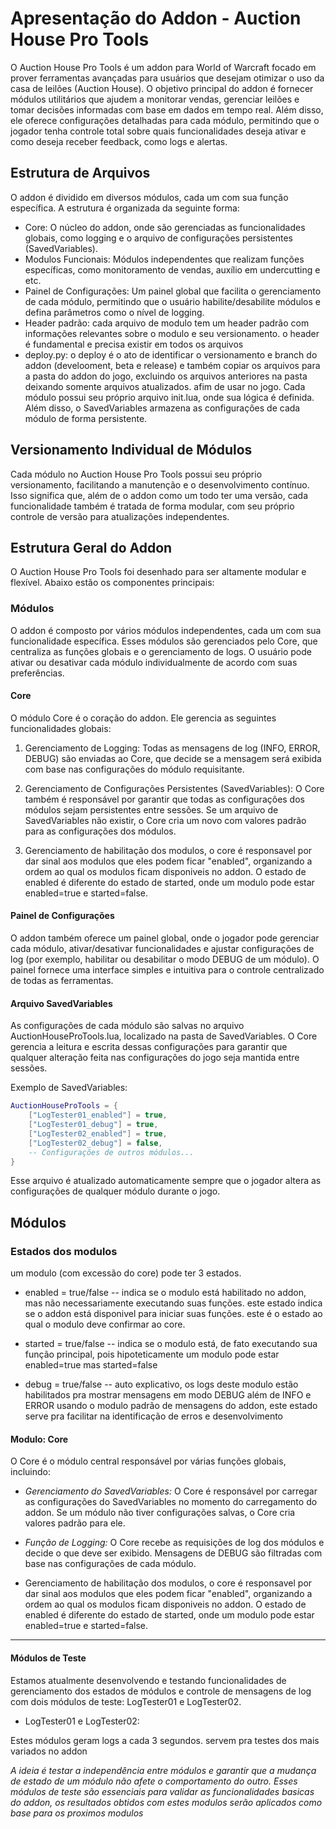 # Apresentação do Addon - Auction House Pro Tools
O Auction House Pro Tools é um addon para World of Warcraft focado em prover ferramentas avançadas para usuários que desejam otimizar o uso da casa de leilões (Auction House). O objetivo principal do addon é fornecer módulos utilitários que ajudem a monitorar vendas, gerenciar leilões e tomar decisões informadas com base em dados em tempo real. Além disso, ele oferece configurações detalhadas para cada módulo, permitindo que o jogador tenha controle total sobre quais funcionalidades deseja ativar e como deseja receber feedback, como logs e alertas.

## Estrutura de Arquivos
O addon é dividido em diversos módulos, cada um com sua função específica. A estrutura é organizada da seguinte forma:

* Core: O núcleo do addon, onde são gerenciadas as funcionalidades globais, como logging e o arquivo de configurações persistentes (SavedVariables).
* Modulos Funcionais: Módulos independentes que realizam funções específicas, como monitoramento de vendas, auxílio em undercutting e etc.
* Painel de Configurações: Um painel global que facilita o gerenciamento de cada módulo, permitindo que o usuário habilite/desabilite módulos e defina parâmetros como o nível de logging.
* Header padrão: cada arquivo de modulo tem um header padrão com informações relevantes sobre o modulo e seu versionamento. o header é fundamental e precisa existir em todos os arquivos
* deploy.py: o deploy é o ato de identificar o versionamento e branch do addon (develooment, beta e release) e também copiar os arquivos para a pasta do addon do jogo, excluindo os arquivos anteriores na pasta deixando somente arquivos atualizados. afim de usar no jogo.
Cada módulo possui seu próprio arquivo init.lua, onde sua lógica é definida. Além disso, o SavedVariables armazena as configurações de cada módulo de forma persistente.

## Versionamento Individual de Módulos
Cada módulo no Auction House Pro Tools possui seu próprio versionamento, facilitando a manutenção e o desenvolvimento contínuo. Isso significa que, além de o addon como um todo ter uma versão, cada funcionalidade também é tratada de forma modular, com seu próprio controle de versão para atualizações independentes.

## Estrutura Geral do Addon
O Auction House Pro Tools foi desenhado para ser altamente modular e flexível. Abaixo estão os componentes principais:

### Módulos
O addon é composto por vários módulos independentes, cada um com sua funcionalidade específica. Esses módulos são gerenciados pelo Core, que centraliza as funções globais e o gerenciamento de logs. O usuário pode ativar ou desativar cada módulo individualmente de acordo com suas preferências.

#### Core
O módulo Core é o coração do addon. Ele gerencia as seguintes funcionalidades globais:

1. Gerenciamento de Logging: Todas as mensagens de log (INFO, ERROR, DEBUG) são enviadas ao Core, que decide se a mensagem será exibida com base nas configurações do módulo requisitante.

2. Gerenciamento de Configurações Persistentes (SavedVariables): O Core também é responsável por garantir que todas as configurações dos módulos sejam persistentes entre sessões. Se um arquivo de SavedVariables não existir, o Core cria um novo com valores padrão para as configurações dos módulos.

3. Gerenciamento de habilitação dos modulos, o core é responsavel por dar sinal aos modulos que eles podem ficar "enabled", organizando a ordem ao qual os modulos ficam disponiveis no addon. O estado de enabled é diferente do estado de started, onde um modulo pode estar enabled=true e started=false.

#### Painel de Configurações
O addon também oferece um painel global, onde o jogador pode gerenciar cada módulo, ativar/desativar funcionalidades e ajustar configurações de log (por exemplo, habilitar ou desabilitar o modo DEBUG de um módulo). O painel fornece uma interface simples e intuitiva para o controle centralizado de todas as ferramentas.

#### Arquivo SavedVariables
As configurações de cada módulo são salvas no arquivo AuctionHouseProTools.lua, localizado na pasta de SavedVariables. O Core gerencia a leitura e escrita dessas configurações para garantir que qualquer alteração feita nas configurações do jogo seja mantida entre sessões.

Exemplo de SavedVariables:
``` lua
AuctionHouseProTools = {
    ["LogTester01_enabled"] = true,
    ["LogTester01_debug"] = true,
    ["LogTester02_enabled"] = true,
    ["LogTester02_debug"] = false,
    -- Configurações de outros módulos...
}
```
Esse arquivo é atualizado automaticamente sempre que o jogador altera as configurações de qualquer módulo durante o jogo.

## Módulos
### Estados dos modulos

um modulo (com excessão do core) pode ter 3 estados.

* enabled = true/false -- indica se o modulo está habilitado no addon, mas não necessariamente executando suas funções. este estado indica se o addon está disponivel para iniciar suas funções. este é o estado ao qual o modulo deve confirmar ao core.

* started = true/false -- indica se o modulo está, de fato executando sua função principal, pois hipoteticamente um modulo pode estar enabled=true mas started=false

* debug = true/false -- auto explicativo, os logs deste modulo estão habilitados pra mostrar mensagens em modo DEBUG além de INFO e ERROR usando o modulo padrão de mensagens do addon, este estado serve pra facilitar na identificação de erros e desenvolvimento

#### Modulo: Core
O Core é o módulo central responsável por várias funções globais, incluindo:

* *Gerenciamento do SavedVariables:* O Core é responsável por carregar as configurações do SavedVariables no momento do carregamento do addon. Se um módulo não tiver configurações salvas, o Core cria valores padrão para ele.

* *Função de Logging:* O Core recebe as requisições de log dos módulos e decide o que deve ser exibido. Mensagens de DEBUG são filtradas com base nas configurações de cada módulo.

* Gerenciamento de habilitação dos modulos, o core é responsavel por dar sinal aos modulos que eles podem ficar "enabled", organizando a ordem ao qual os modulos ficam disponiveis no addon. O estado de enabled é diferente do estado de started, onde um modulo pode estar enabled=true e started=false.

---
#### Módulos de Teste
Estamos atualmente desenvolvendo e testando funcionalidades de gerenciamento dos estados de módulos e controle de mensagens de log com dois módulos de teste: LogTester01 e LogTester02.

* LogTester01 e LogTester02:

Estes módulos geram logs a cada 3 segundos.
servem pra testes dos mais variados no addon


*A ideia é testar a independência entre módulos e garantir que a mudança de estado de um módulo não afete o comportamento do outro.
Esses módulos de teste são essenciais para validar as funcionalidades basicas do addon, os resultados obtidos com estes modulos serão aplicados como base para os proximos modulos*


